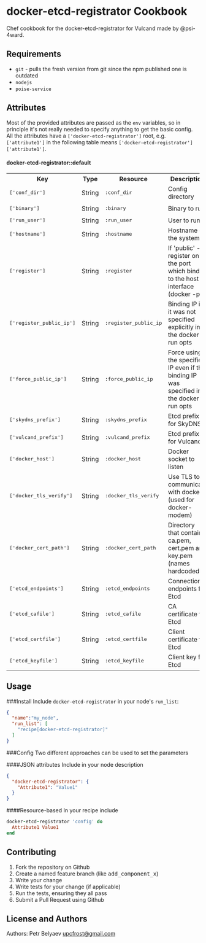 docker-etcd-registrator Cookbook
================================
Chef cookbook for the docker-etcd-registrator for Vulcand made by @psi-4ward.

Requirements
------------
- `git` - pulls the fresh version from git since the npm published one is outdated
- `nodejs`
- `poise-service`

Attributes
----------
Most of the provided attributes are passed as the `env` variables, so in principle
it's not really needed to specify anything to get the basic config.
All the attributes have a `['docker-etcd-registrator']` root, e.g. `['attribute1']`
in the following table means `['docker-etcd-registrator']['attribute1']`.

#### docker-etcd-registrator::default
<table>
  <tr>
    <th>Key</th>
    <th>Type</th>
    <th>Resource</th>
    <th>Description</th>
    <th>Default</th>
  </tr>
  <tr>
    <td><tt>['conf_dir']</tt></td>
    <td>String</td>
    <td><tt>:conf_dir</tt></td>
    <td>Config directory</td>
    <td><tt>/etc/docker-etcd-registrator</tt></td>
  </tr>
  <tr>
    <td><tt>['binary']</tt></td>
    <td>String</td>
    <td><tt>:binary</tt></td>
    <td>Binary to run</td>
    <td><tt>/usr/local/bin/docker-etcd-registrator</tt></td>
  </tr>
  <tr>
    <td><tt>['run_user']</tt></td>
    <td>String</td>
    <td><tt>:run_user</tt></td>
    <td>User to run</td>
    <td><tt>root</tt></td>
  </tr>
  <tr>
    <td><tt>['hostname']</tt></td>
    <td>String</td>
    <td><tt>:hostname</tt></td>
    <td>Hostname of the system</td>
    <td><tt></tt></td>
  </tr>
  <tr>
    <td><tt>['register']</tt></td>
    <td>String</td>
    <td><tt>:register</tt></td>
    <td>If 'public' - register only the port which binds to the host interface (docker -p)</td>
    <td><tt></tt></td>
  </tr>
  <tr>
    <td><tt>['register_public_ip']</tt></td>
    <td>String</td>
    <td><tt>:register_public_ip</tt></td>
    <td>Binding IP if it was not specified explicitly in the docker run opts</td>
    <td><tt></tt></td>
  </tr>
  <tr>
    <td><tt>['force_public_ip']</tt></td>
    <td>String</td>
    <td><tt>:force_public_ip</tt></td>
    <td>Force using the specified IP even if the binding IP was specified in the docker run opts</td>
    <td><tt></tt></td>
  </tr>
  <tr>
    <td><tt>['skydns_prefix']</tt></td>
    <td>String</td>
    <td><tt>:skydns_prefix</tt></td>
    <td>Etcd prefix for SkyDNS</td>
    <td><tt>/skydns</tt></td>
  </tr>
  <tr>
    <td><tt>['vulcand_prefix']</tt></td>
    <td>String</td>
    <td><tt>:vulcand_prefix</tt></td>
    <td>Etcd prefix for Vulcand</td>
    <td><tt>/vulcand</tt></td>
  </tr>
  <tr>
    <td><tt>['docker_host']</tt></td>
    <td>String</td>
    <td><tt>:docker_host</tt></td>
    <td>Docker socket to listen</td>
    <td><tt>/var/run/docker.sock</tt></td>
  </tr>
  <tr>
    <td><tt>['docker_tls_verify']</tt></td>
    <td>String</td>
    <td><tt>:docker_tls_verify</tt></td>
    <td>Use TLS to communicate with docker (used for docker-modem)</td>
    <td><tt></tt></td>
  </tr>
  <tr>
    <td><tt>['docker_cert_path']</tt></td>
    <td>String</td>
    <td><tt>:docker_cert_path</tt></td>
    <td>Directory that contains ca.pem, cert.pem and key.pem (names hardcoded)</td>
    <td><tt></tt></td>
  </tr>
  <tr>
    <td><tt>['etcd_endpoints']</tt></td>
    <td>String</td>
    <td><tt>:etcd_endpoints</tt></td>
    <td>Connection endpoints for Etcd</td>
    <td><tt>http://127.0.0.1:4001</tt></td>
  </tr>
  <tr>
    <td><tt>['etcd_cafile']</tt></td>
    <td>String</td>
    <td><tt>:etcd_cafile</tt></td>
    <td>CA certificate for Etcd</td>
    <td><tt></tt></td>
  </tr>
  <tr>
    <td><tt>['etcd_certfile']</tt></td>
    <td>String</td>
    <td><tt>:etcd_certfile</tt></td>
    <td>Client certificate for Etcd</td>
    <td><tt></tt></td>
  </tr>
  <tr>
    <td><tt>['etcd_keyfile']</tt></td>
    <td>String</td>
    <td><tt>:etcd_keyfile</tt></td>
    <td>Client key for Etcd</td>
    <td><tt></tt></td>
  </tr>
</table>

Usage
-----
###Install
Include `docker-etcd-registrator` in your node's `run_list`:

```json
{
  "name":"my_node",
  "run_list": [
    "recipe[docker-etcd-registrator]"
  ]
}
```

###Config
Two different approaches can be used to set the parameters

####JSON attributes
Include in your node description
```json
{
  "docker-etcd-registrator": {
    "Attribute1": "Value1"
  }
}
```

####Resource-based
In your recipe include

```ruby
docker-etcd-registrator 'config' do
  Attribute1 Value1
end
```

Contributing
------------
1. Fork the repository on Github
2. Create a named feature branch (like <tt>add_component_x</tt>)
3. Write your change
4. Write tests for your change (if applicable)
5. Run the tests, ensuring they all pass
6. Submit a Pull Request using Github

License and Authors
-------------------
Authors: 
Petr Belyaev <upcfrost@gmail.com>
